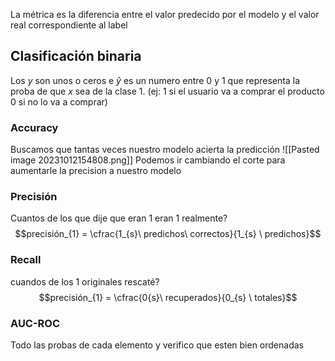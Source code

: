 La métrica es la diferencia entre el valor predecido por el modelo y el valor real correspondiente al label

## Clasificación binaria
Los $y$ son unos o ceros e $\hat{y}$ es un numero entre 0 y 1 que representa la proba de que $x$ sea de la clase 1. (ej: 1 si el usuario va a comprar el producto 0 si no lo va a comprar)

### Accuracy
Buscamos que tantas veces nuestro modelo acierta la predicción
![[Pasted image 20231012154808.png]]
Podemos ir cambiando el corte para aumentarle la precision a nuestro modelo

### Precisión
Cuantos de los que dije que eran 1 eran 1 realmente?
$$precisión_{1} = \cfrac{1_{s}\  predichos\ correctos}{1_{s} \ predichos}$$

### Recall
cuandos de los 1 originales rescaté?
$$precisión_{1} = \cfrac{0{s}\  recuperados}{0_{s} \ totales}$$

### AUC-ROC 
Todo las probas de cada elemento y verifico que esten bien ordenadas